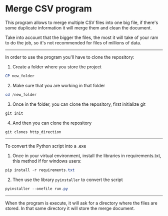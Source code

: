 # Merge CSV program

This program allows to merge multiple CSV files into one big file, if there's some duplicate information it will merge them and clean the document.

Take into account that the bigger the files, the most it will take of your ram to do the job, so it's not recommended for files of millions of data.

---

In order to use the program you'll have to clone the repository:

1. Create a folder where you store the project
  ```powershell
  CP new_folder
  ```
2. Make sure that you are working in that folder
  ```powershell
  cd /new_folder
  ```
3. Once in the folder, you can clone the repository, first initialize git
  ```powershell
  git init
  ```
4. And then you can clone the repository
  ```powershell
  git clones http_direction
  ```
---
To convert the Python script into a .exe
1. Once in your virtual environment, install the libraries in requirements.txt, this method if for windows users:
  ```powershell
  pip install -r requirements.txt
  ```
2. Then use the library `pyinstaller` to convert the script
  ```powershell
  pyinstaller --onefile run.py
  ```
---
When the program is execute, it will ask for a directory where the files are stored. In that same directory it will store the merge document.

